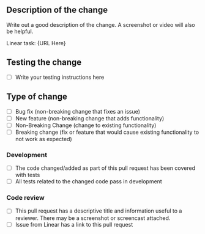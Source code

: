 ## Description of the change

Write out a good description of the change. A screenshot or video will also be helpful.

Linear task: {URL Here}

## Testing the change

- [ ] Write your testing instructions here

## Type of change

- [ ] Bug fix (non-breaking change that fixes an issue)
- [ ] New feature (non-breaking change that adds functionality)
- [ ] Non-Breaking Change (change to existing functionality)
- [ ] Breaking change (fix or feature that would cause existing functionality to not work as expected)

### Development

- [ ] The code changed/added as part of this pull request has been covered with tests
- [ ] All tests related to the changed code pass in development

### Code review

- [ ] This pull request has a descriptive title and information useful to a reviewer. There may be a screenshot or screencast attached.
- [ ] Issue from Linear has a link to this pull request
